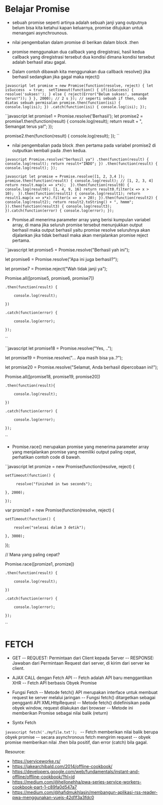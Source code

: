 # Belajar Promise
- sebuah promise seperti artinya adalah sebuah janji yang outputnya belum bisa kita ketahui kapan keluarnya, promise ditujukan untuk menangani asynchrounous.

- nilai pengembalian dalam promise di berikan dalam block .then

- promise menggunakan dua callback yang diregistrasi, hasil kedua callback yang diregistrasi tersebut dua kondisi dimana kondisi tersebut adalah berhasil atau gagal.

- Dalam contoh dibawah kita menggunakan dua callback resolve() jika berhasil sedangkan jika gagal maka reject()

``javascript
let promise = new Promise(function(resolve, reject) {
	let isSuccess  = true; 
	setTimeout(function() {
		if(isSuccess) {
			resolve('sukses!');
		} else {
			reject(Error("Belum sukses!, semangat terus!"));
		}
	}, 2000); // 2 s
});
// seperti sebuah if then, code diatas sebuah permisalan
promise.then(function(isi) {
	console.log(isi);
})
.catch(function(isi) {
	console.log(isi);
});
``

``javascript
let promise1 = Promise.resolve('Berhasil');
let promise2 = promise1.then(function(result) {
	console.log(result);
	return result + ", Semangat terus ya!";
});

promise2.then(function(result) {
	console.log(result);
});
``

- nilai pengembalian pada block .then pertama pada variabel promise2 di outputkan kembali pada .then kedua.

``javascript
Promise.resolve("berhasil ya")
	.then(function(result) {
    	console.log(result);
    	return result+"INDO";
})
.then(function(result) {
	console.log(result);
});
``

``javascript
let promise = Promise.resolve([1, 2, 3,4 ]);
promise.then(function(result) {
    console.log(result); // [1, 2, 3, 4]
	return result.map(x => x*x); 
}).then(function(result0) {
	console.log(result0); [1, 4, 9, 16]
	return result0.filter(x => x > 10); 
}).then(function(result1) {
	console.log(result1);
	return  result1.map(x => x*x).filter(x => x > 20);
}).then(function(result2) {
	console.log(result2);
	return result2.toString() + ", hmmm";
}).then(function(result3) {
	console.log(result3);
}).catch(function(error) {
	console.log(error);
});
``


- Promise.all menerima parameter array yang berisi kumpulan variabel array, di mana jika seluruh promise tersebut menunjukkan output berhasil maka output berhasil yaitu promise resolve seluruhnya akan dijalankan jika tidak berhasil maka akan menjalankan promise reject pertama.

``javascript
let promise5 = Promise.resolve("Berhasil yah ini");

let promise6 = Promise.resolve("Apa ini juga berhasil?");

let promise7 = Promise.reject("Wah tidak janji ya");


Promise.all([promise5, promise6, promise7])
	
	.then(function(result) {
		
		console.log(result);
	
	})
	
	.catch(function(error) {
		
		console.log(error);

	});
``

``javascript
let promise18 = Promise.resolve("Yes, ..");

let promise19 = Promise.resolve("... Apa masih bisa ya..?");

let promise20 = Promise.resolve("Selamat, Anda berhasil dipercobaan ini!");


Promise.all([promise18, promise19, promise20])
	
	.then(function(result){ 
		
		console.log(result);
	
	})
	
	.catch(function(error) {
		
		console.log(error);
	
	});
``

- Promise.race() merupakan promise yang menerima parameter array yang menjalankan promise yang memiliki output paling cepat, perhatikan contoh code di bawah.

``javascript
let promize = new Promise(function(resolve, reject) {
 
	setTimeout(function() {
       
		 resolve("finished in two seconds");
    
	}, 2000);

	});



var promize1 = new Promise(function(resolve, reject) {

	setTimeout(function() {
		
		resolve("selesai dalam 3 detik");
    
	}, 3000);
});

// Mana yang paling cepat?
	

Promise.race([promize1, promize])
	
	.then(function(result) {
		
		console.log(result);
	
	})
	
	.catch(function(error) {
		
		console.log(error);
	
	});
``
# FETCH
- GET 
 -- REQUEST: Permintaan dari Client kepada Server
 -- RESPONSE: Jawaban dari  Permintaan Request dari server, di kirim dari server ke client.

- AJAX CALL dengan Fetch API
 -- Fetch adalah API baru menggantikan XHR
 -- Fetch API berbasis Obyek Promise

- Fungsi Fetch
 -- Metode fetch() API merupakan interface untuk membuat request ke server melalui jaringan
 -- Fungsi fetch() ditargetkan sebagai pengganti API XMLHttpRequest
 -- Metode fetch() didefinisikan pada obyek window, request dilakukan dari browser
 -- Metode ini memberikan Promise sebagai nilai balik (return)

- Syntx Fetch 

``javascript
fetch('./myfile.txt');
``
 -- Fetch memberikan nilai balik berupa obyek promise
 -- secara asynchronous fetch mengirim request
 -- obyek promise memberikan nilai .then bila positif, dan error (catch) bila gagal.


Resource: 

- https://serviceworke.rs/
- https://jakearchibald.com/2014/offline-cookbook/
- https://developers.google.com/web/fundamentals/instant-and-offline/offline-cookbook/?hl=id
- https://medium.com/@hellonehha/pwa-series-service-workers-cookbook-part-1-c89fa0d547a7
- https://medium.com/@hafidmukhlasin/membangun-aplikasi-rss-reader-pwa-menggunakan-vuejs-42d1f3a3fdc0


